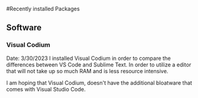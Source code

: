 #Recently installed Packages

## Software

### Visual Codium 
Date: 3/30/2023
I installed Visual Codium in order to compare the differences between VS Code and Sublime Text. In order to utilize a editor that will not take up so much RAM and is less resource intensive. 

I am hoping that Visual Codium, doesn't have the additional bloatware that comes with Visual Studio Code. 

